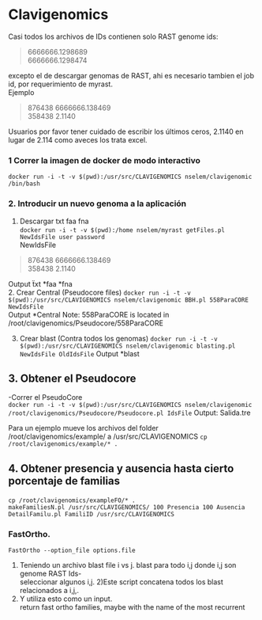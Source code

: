 # Clavigenomics

Casi todos los archivos de IDs contienen solo RAST genome ids:  
> 6666666.1298689  
> 6666666.1298474  
  
excepto el de descargar genomas de RAST, ahi es necesario tambien el job id, por requerimiento de myrast.  
Ejemplo   
> 876438     6666666.138469  
> 358438     2.1140  
  
Usuarios por favor tener cuidado de escribir los últimos ceros, 2.1140 en lugar de 2.114 como aveces los trata excel.  
   
  
### 1 Correr la imagen de docker de modo interactivo  
`docker run -i -t -v $(pwd):/usr/src/CLAVIGENOMICS nselem/clavigenomic /bin/bash`

### 2. Introducir un nuevo genoma a la aplicación  
1. Descargar txt faa fna    
`docker run -i -t -v $(pwd):/home nselem/myrast getFiles.pl NewIdsFile user password`  
NewIdsFile
> 876438     6666666.138469  
> 358438     2.1140  

Output ẗxt *faa *fna  
2. Crear Central  (Pseudocore files)
`docker run -i -t -v $(pwd):/usr/src/CLAVIGENOMICS nselem/clavigenomic BBH.pl 558ParaCORE NewIdsFile`  
Output *Central
Note: 558ParaCORE is located in /root/clavigenomics/Pseudocore/558ParaCORE     
  
3. Crear blast     (Contra todos los genomas)
`docker run -i -t -v $(pwd):/usr/src/CLAVIGENOMICS nselem/clavigenomic blasting.pl NewIdsFile OldIdsFile` 
Output *blast   

## 3. Obtener el Pseudocore  
-Correr el PseudoCore  
`docker run -i -t -v $(pwd):/usr/src/CLAVIGENOMICS nselem/clavigenomic /root/clavigenomics/Pseudocore/Pseudocore.pl IdsFile` 
Output: Salida.tre  
  
Para un ejemplo mueve los archivos del folder /root/clavigenomics/example/ a /usr/src/CLAVIGENOMICS
`cp /root/clavigenomics/example/* .`  


## 4. Obtener presencia y ausencia hasta cierto porcentaje de familias  
 `cp /root/clavigenomics/exampleFO/* .`        
`makeFamiliesN.pl /usr/src/CLAVIGENOMICS/ 100 Presencia 100 Ausencia`
`DetailFamilu.pl FamiliID /usr/src/CLAVIGENOMICS`
  
### FastOrtho.   
`FastOrtho --option_file options.file`
1) Teniendo un archivo blast file i vs j. blast  para todo i,j  donde i,j son genome RAST Ids-  
seleccionar algunos i,j. 
2)Este script concatena todos los blast relacionados a i,j,. 
3) Y utiliza esto como un input.  
return fast ortho families, maybe with the name of the most recurrent   

